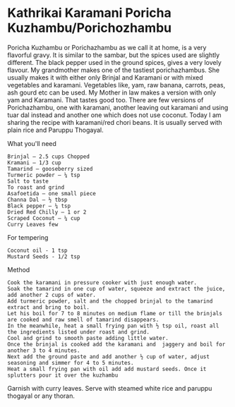 #  Kathrikai Karamani Poricha Kuzhambu/Porichozhambu


Poricha Kuzhambu or Porichazhambu as we call it at home, is a very flavorful gravy. It is similar to the sambar, but the spices used are slightly different. The black pepper used in the ground spices, gives a very lovely flavour. My grandmother makes one of the tastiest porichazhambus. She usually makes it with either only Brinjal and Karamani or with mixed vegetables and karamani. Vegetables like, yam, raw banana, carrots, peas, ash gourd etc can be used. My Mother in law makes a version with only yam and Karamani. That tastes good too.
There are few versions of Porichazhambu, one with karamani, another leaving out karamani and using tuar dal instead and another one which does not use coconut. 
Today I am sharing the recipe with karamani/red chori beans. It is usually served with plain rice and Paruppu Thogayal.


What you'll need

    Brinjal – 2.5 cups Chopped
    Kramani – 1/3 cup
    Tamarind – gooseberry sized
    Turmeric powder – ¼ tsp
    Salt to taste
    To roast and grind
    Asafoetida – one small piece
    Channa Dal – ½ tbsp
    Black pepper – ¼ tsp
    Dried Red Chilly – 1 or 2
    Scraped Coconut – ¼ cup
    Curry Leaves few


For tempering

    Coconut oil - 1 tsp
    Mustard Seeds - 1/2 tsp



Method

    Cook the karamani in pressure cooker with just enough water.
    Soak the tamarind in one cup of water, squeeze and extract the juice, add another 2 cups of water.
    Add turmeric powder, salt and the chopped brinjal to the tamarind extract and bring to boil.
    Let his boil for 7 to 8 minutes on medium flame or till the brinjals are cooked and raw smell of tamarind disappears.
    In the meanwhile, heat a small frying pan with ½ tsp oil, roast all the ingredients listed under roast and grind.
    Cool and grind to smooth paste adding little water.
    Once the brinjal is cooked add the karamani and  jaggery and boil for another 3 to 4 minutes.
    Next add the ground paste and add another ½ cup of water, adjust seasoning and simmer for 4 to 5 minutes.
    Heat a small frying pan with oil add add mustard seeds. Once it splutters pour it over the kuzhambu



Garnish with curry leaves.
Serve with steamed white rice and paruppu thogayal or any thoran.
